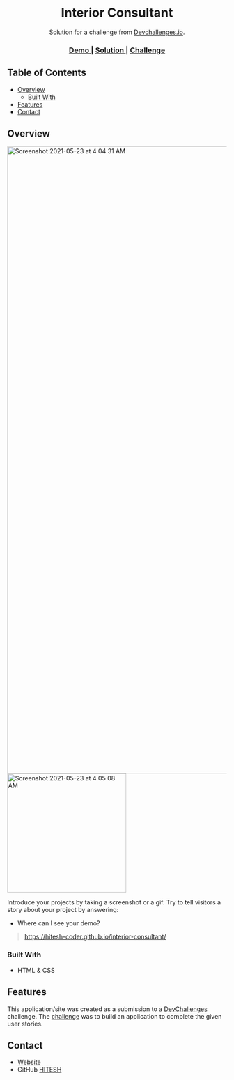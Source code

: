 <!-- Please update value in the {}  -->

<h1 align="center">Interior Consultant</h1>

<div align="center">
   Solution for a challenge from  <a href="http://devchallenges.io" target="_blank">Devchallenges.io</a>.
</div>

<div align="center">
  <h3>
    <a href="https://hitesh-coder.github.io/recipe-page/">
      Demo
    </a>
    <span> | </span>
    <a href="https://hitesh-coder.github.io/recipe-page/">
      Solution
    </a>
    <span> | </span>
    <a href="https://devchallenges.io/challenges/Jymh2b2FyebRTUljkNcb">
      Challenge
    </a>
  </h3>
</div>

<!-- TABLE OF CONTENTS -->

## Table of Contents

- [Overview](#overview)
  - [Built With](#built-with)
- [Features](#features)
- [Contact](#contact)

<!-- OVERVIEW -->

## Overview

<img width="1440" alt="Screenshot 2021-05-23 at 4 04 31 AM" src="https://user-images.githubusercontent.com/58116679/119242529-2bcb1380-bb7c-11eb-803b-bc175c84b8d7.png">

<img width="273" alt="Screenshot 2021-05-23 at 4 05 08 AM" src="https://user-images.githubusercontent.com/58116679/119242533-2ff73100-bb7c-11eb-8e89-65bd8a8764ec.png">

Introduce your projects by taking a screenshot or a gif. Try to tell visitors a story about your project by answering:

- Where can I see your demo?
> https://hitesh-coder.github.io/interior-consultant/

### Built With

<!-- This section should list any major frameworks that you built your project using. Here are a few examples.-->

- HTML & CSS

## Features

<!-- List the features of your application or follow the template. Don't share the figma file here :) -->

This application/site was created as a submission to a [DevChallenges](https://devchallenges.io/challenges) challenge. The [challenge](https://devchallenges.io/challenges/Jymh2b2FyebRTUljkNcb) was to build an application to complete the given user stories.

## Contact

- [Website](https://hitesh-coder.github.io/recipe-page/)
- GitHub [HITESH](https://github.com/hitesh-coder)
